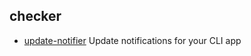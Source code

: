 ## checker

- [update-notifier](https://github.com/yeoman/update-notifier) Update notifications for your CLI app